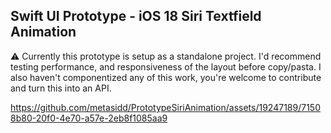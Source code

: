 ## Swift UI Prototype - iOS 18 Siri Textfield Animation
⚠️  Currently this prototype is setup as a standalone project. I'd recommend testing performance, and responsiveness of the layout before copy/pasta. I also haven't componentized any of this work, you're welcome to contribute and turn this into an API. 

https://github.com/metasidd/PrototypeSiriAnimation/assets/19247189/71508b80-20f0-4e70-a57e-2eb8f1085aa9
